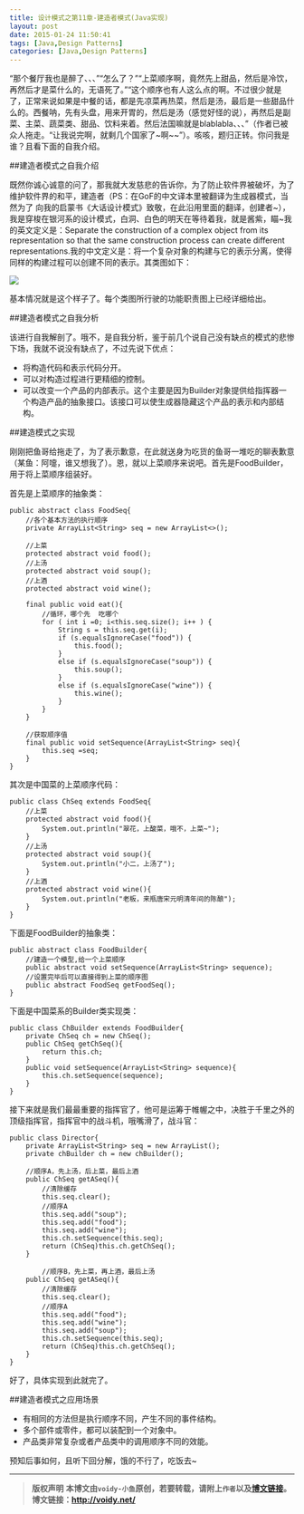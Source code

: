 ```yaml
---
title: 设计模式之第11章-建造者模式(Java实现)
layout: post
date: 2015-01-24 11:50:41
tags: [Java,Design Patterns]
categories: [Java,Design Patterns]
---
```


“那个餐厅我也是醉了、、、”“怎么了？”“上菜顺序啊，竟然先上甜品，然后是冷饮，再然后才是菜什么的，无语死了。”“这个顺序也有人这么点的啊。不过很少就是了，正常来说如果是中餐的话，都是先凉菜再热菜，然后是汤，最后是一些甜品什么的。西餐呐，先有头盘，用来开胃的，然后是汤（感觉好怪的说），再然后是副菜、主菜、蔬菜类、甜品、饮料来着。然后法国嘛就是blablabla、、、”（作者已被众人拖走。“让我说完啊，就剩几个国家了~啊~~”）。咳咳，题归正转。你问我是谁？且看下面的自我介绍。

##建造者模式之自我介绍

既然你诚心诚意的问了，那我就大发慈悲的告诉你，为了防止软件界被破坏，为了维护软件界的和平，建造者（PS：在GoF的中文译本里被翻译为生成器模式，当然为了 向我的启蒙书《大话设计模式》致敬，在此沿用里面的翻译，创建者~），我是穿梭在银河系的设计模式，白洞、白色的明天在等待着我，就是酱紫，瞄~我的英文定义是：Separate the construction of a complex object from its representation so that the same construction process can create different representations.我的中文定义是：将一个复杂对象的构建与它的表示分离，使得同样的构建过程可以创建不同的表示。其类图如下：

![](http://images.cnitblog.com/blog/666211/201501/241014303139320.jpg)

基本情况就是这个样子了。每个类图所行驶的功能职责图上已经详细给出。

##建造者模式之自我分析

该进行自我解剖了。哦不，是自我分析，鉴于前几个说自己没有缺点的模式的悲惨下场，我就不说没有缺点了，不过先说下优点：

* 将构造代码和表示代码分开。
* 可以对构造过程进行更精细的控制。
* 可以改变一个产品的内部表示。这个主要是因为Builder对象提供给指挥器一个构造产品的抽象接口。该接口可以使生成器隐藏这个产品的表示和内部结构。

##建造模式之实现

刚刚把鱼哥给拖走了，为了表示歉意，在此就送身为吃货的鱼哥一堆吃的聊表歉意（某鱼：阿嚏，谁又想我了）。恩，就以上菜顺序来说吧。首先是FoodBuilder，用于将上菜顺序组装好。

首先是上菜顺序的抽象类：

	public abstract class FoodSeq{
	    //各个基本方法的执行顺序
	    private ArrayList<String> seq = new ArrayList<>();
	
	    //上菜
	    protected abstract void food();
	    //上汤
	    protected abstract void soup();
	    //上酒
	    protected abstract void wine();
	
	    final public void eat(){
	        //循环，哪个先  吃哪个
	        for ( int i =0; i<this.seq.size(); i++ ) {
	            String s = this.seq.get(i);
	            if (s.equalsIgnoreCase("food")) {
	                this.food();
	            }
	            else if (s.equalsIgnoreCase("soup")) {
	                this.soup();
	            }
	            else if (s.equalsIgnoreCase("wine")) {
	                this.wine();
	            }
	        }
	    }
	
	    //获取顺序值
	    final public void setSequence(ArrayList<String> seq){
	        this.seq =seq;
	    }
	}

其次是中国菜的上菜顺序代码：

	public class ChSeq extends FoodSeq{
	    //上菜
	    protected abstract void food(){
	        System.out.println("翠花，上酸菜，哦不，上菜~");
	    }
	    //上汤
	    protected abstract void soup(){
	        System.out.println("小二，上汤了");
	    }
	    //上酒
	    protected abstract void wine(){
	        System.out.println("老板，来瓶唐宋元明清年间的陈酿");
	    }
	}

下面是FoodBuilder的抽象类：

	public abstract class FoodBuilder{
	    //建造一个模型,给一个上菜顺序
	    public abstract void setSequence(ArrayList<String> sequence);
	    //设置完毕后可以直接得到上菜的顺序图
	    public abstract FoodSeq getFoodSeq();
	}

下面是中国菜系的Builder类实现类：

	public class ChBuilder extends FoodBuilder{
	    private ChSeq ch = new ChSeq();
	    public ChSeq getChSeq(){
	        return this.ch;
	    }
	    public void setSequence(ArrayList<String> sequence){
	        this.ch.setSequence(sequence);
	    }
	}

接下来就是我们最最重要的指挥官了，他可是运筹于帷幄之中，决胜于千里之外的顶级指挥官，指挥官中的战斗机，哦嘴滑了，战斗官：

	public class Director{
	    private ArrayList<String> seq = new ArrayList();
	    private chBuilder ch = new chBuilder();
	
	    //顺序A，先上汤，后上菜，最后上酒
	    public ChSeq getASeq(){
	        //清除缓存
	        this.seq.clear();
	        //顺序A
	        this.seq.add("soup");
	        this.seq.add("food");
	        this.seq.add("wine");
	        this.ch.setSequence(this.seq);
	        return (ChSeq)this.ch.getChSeq();
	    }
	
	        //顺序B，先上菜，再上酒，最后上汤
	    public ChSeq getASeq(){
	        //清除缓存
	        this.seq.clear();
	        //顺序A
	        this.seq.add("food");
	        this.seq.add("wine");
	        this.seq.add("soup");
	        this.ch.setSequence(this.seq);
	        return (ChSeq)this.ch.getChSeq();
	    }
	}

好了，具体实现到此就完了。

##建造者模式之应用场景


* 有相同的方法但是执行顺序不同，产生不同的事件结构。
* 多个部件或零件，都可以装配到一个对象中。
* 产品类非常复杂或者产品类中的调用顺序不同的效能。

预知后事如何，且听下回分解，饿的不行了，吃饭去~



---
> **版权声明**
> **本博文由`voidy-小鱼`原创，若要转载，请附上`作者`以及[博文链接](http://voidy.net)。**
> **博文链接：<http://voidy.net/>**
